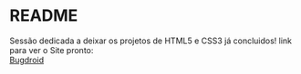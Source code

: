 # README

Sessão dedicada a deixar os projetos de HTML5 e CSS3 já concluidos!
link para ver o Site pronto:<br><a href="https://tiagojunker.github.io/Projetos/bugdroid/index.html" target="_blank">Bugdroid</a>